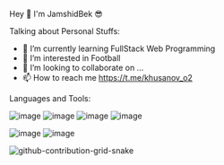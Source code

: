 Hey 👋 I'm JamshidBek 😎

Talking about Personal Stuffs:

- 🌱 I’m currently learning FullStack Web Programming
- 👀 I’m interested in Football
- 💞️ I’m looking to collaborate on ...
- 📫 How to reach me https://t.me/khusanov_o2

Languages and Tools:

![image](https://user-images.githubusercontent.com/94694648/194936804-8b158232-1e1e-4368-904e-94c1e7571539.png) ![image](https://user-images.githubusercontent.com/94694648/194936834-7b9cf856-a040-483e-a84b-4dff3bb5068b.png) ![image](https://user-images.githubusercontent.com/94694648/194936854-deb99caf-ea4f-4263-903c-3512f6f0c778.png) ![image](https://user-images.githubusercontent.com/94694648/194936544-28a489fd-6da6-4281-9c5f-189c48f3214e.png)

![image](https://user-images.githubusercontent.com/94694648/194936883-3583d7dc-b2dd-4343-a8b2-456c10ccc11c.png)
![image](https://user-images.githubusercontent.com/94694648/194936902-40abbaac-4a2a-4ab1-ba0c-76be7414f062.png)



![github-contribution-grid-snake](https://user-images.githubusercontent.com/94694648/200801875-415a7e12-b384-4f1c-b2d8-2476e4c9bd5a.svg)
<!---
husanovjamshid/husanovjamshid is a ✨ special ✨ repository because its `README.md` (this file) appears on your GitHub profile.
You can click the Preview link to take a look at your changes.
--->
